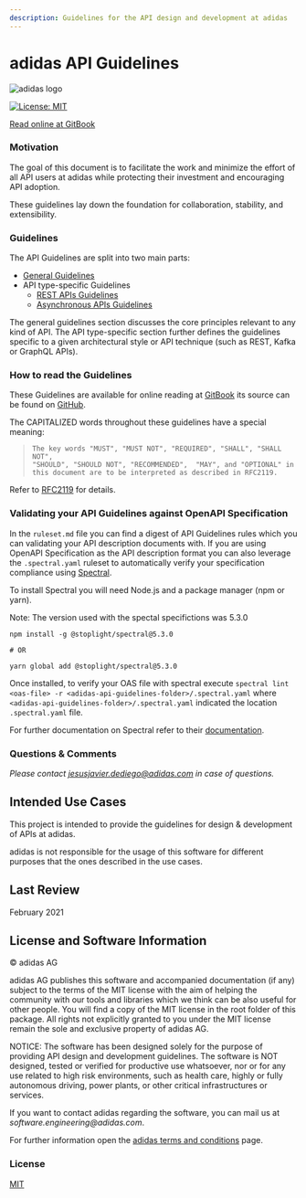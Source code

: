 ```yaml
---
description: Guidelines for the API design and development at adidas
---
```


# adidas API Guidelines

![adidas logo](adidaslogo.jpg)

[![License: MIT](https://img.shields.io/badge/License-MIT-yellow.svg)](https://opensource.org/licenses/MIT)

[Read online at GitBook](https://adidas.gitbook.io/api-guidelines/)

### Motivation

The goal of this document is to facilitate the work and minimize the effort of all API users at adidas while protecting their investment and encouraging API adoption.

These guidelines lay down the foundation for collaboration, stability, and extensibility.

### Guidelines

The API Guidelines are split into two main parts:

* [General Guidelines](general-guidelines/general-guidelines.md)
* API type-specific Guidelines
  * [REST APIs Guidelines](rest-api-guidelines/rest.md)
  * [Asynchronous APIs Guidelines](asynchronous-api-guidelines/index.md)

The general guidelines section discusses the core principles relevant to any kind of API. The API type-specific section further defines the guidelines specific to a given architectural style or API technique \(such as REST, Kafka or GraphQL APIs\).

### How to read the Guidelines

These Guidelines are available for online reading at [GitBook](https://adidas.gitbook.io/api-guidelines/) its source can be found on [GitHub](https://github.com/adidas/api-guidelines).

The CAPITALIZED words throughout these guidelines have a special meaning:

> ```text
> The key words "MUST", "MUST NOT", "REQUIRED", "SHALL", "SHALL NOT",
> "SHOULD", "SHOULD NOT", "RECOMMENDED",  "MAY", and "OPTIONAL" in 
> this document are to be interpreted as described in RFC2119.
> ```

Refer to [RFC2119](https://www.ietf.org/rfc/rfc2119) for details.

### Validating your API Guidelines against OpenAPI Specification

In the `ruleset.md` file you can find a digest of API Guidelines rules which you can validating your API description documents with. If you are using OpenAPI Specification as the API description format you can also leverage the `.spectral.yaml` ruleset to automatically verify your specification compliance using [Spectral](github.com/stoplightio/spectral).

To install Spectral you will need Node.js and a package manager (npm or yarn).

Note: The version used with the spectal specifictions was 5.3.0

```
npm install -g @stoplight/spectral@5.3.0

# OR

yarn global add @stoplight/spectral@5.3.0
```

Once installed, to verify your OAS file with spectral execute `spectral lint <oas-file> -r <adidas-api-guidelines-folder>/.spectral.yaml` where `<adidas-api-guidelines-folder>/.spectral.yaml` indicated the location `.spectral.yaml` file.

For further documentation on Spectral refer to their [documentation](https://stoplight.io/p/docs/gh/stoplightio/spectral/README.md).

### Questions & Comments

_Please contact_ [_jesusjavier.dediego@adidas.com_](mailto:jesusjavier.dediego@adidas.com) _in case of questions._

## Intended Use Cases

This project is intended to provide the guidelines for design & development of APIs at adidas.

adidas is not responsible for the usage of this software for different purposes that the ones described in the use cases.

## Last Review

February 2021

## License and Software Information

© adidas AG

adidas AG publishes this software and accompanied documentation \(if any\) subject to the terms of the MIT license with the aim of helping the community with our tools and libraries which we think can be also useful for other people. You will find a copy of the MIT license in the root folder of this package. All rights not explicitly granted to you under the MIT license remain the sole and exclusive property of adidas AG.

NOTICE: The software has been designed solely for the purpose of providing API design and development guidelines. The software is NOT designed, tested or verified for productive use whatsoever, nor or for any use related to high risk environments, such as health care, highly or fully autonomous driving, power plants, or other critical infrastructures or services.

If you want to contact adidas regarding the software, you can mail us at _software.engineering@adidas.com_.

For further information open the [adidas terms and conditions](https://github.com/adidas/adidas-contribution-guidelines/wiki/Terms-and-conditions) page.

### License

[MIT](https://github.com/adidas/api-guidelines/blob/master/LICENSE)

